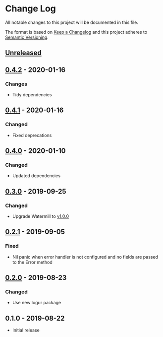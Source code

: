 # Change Log


All notable changes to this project will be documented in this file.

The format is based on [Keep a Changelog](http://keepachangelog.com/en/1.0.0/)
and this project adheres to [Semantic Versioning](http://semver.org/spec/v2.0.0.html).


## [Unreleased]


## [0.4.2] - 2020-01-16

### Changes

- Tidy dependencies


## [0.4.1] - 2020-01-16

### Changed

- Fixed deprecations


## [0.4.0] - 2020-01-10

### Changed

- Updated dependencies


## [0.3.0] - 2019-09-25

### Changed

- Upgrade Watermill to [v1.0.0](https://github.com/ThreeDotsLabs/watermill/releases/tag/v1.0.0)


## [0.2.1] - 2019-09-05

### Fixed

- Nil panic when error handler is not configured and no fields are passed to the Error method


## [0.2.0] - 2019-08-23

### Changed

- Use new logur package


## 0.1.0 - 2019-08-22

- Initial release


[Unreleased]: https://github.com/logur/integration-watermill/compare/v0.4.2...HEAD
[0.4.2]: https://github.com/logur/integration-watermill/compare/v0.4.1...v0.4.2
[0.4.1]: https://github.com/logur/integration-watermill/compare/v0.4.0...v0.4.1
[0.4.0]: https://github.com/logur/integration-watermill/compare/v0.3.0...v0.4.0
[0.3.0]: https://github.com/logur/integration-watermill/compare/v0.2.1...v0.3.0
[0.2.1]: https://github.com/logur/integration-watermill/compare/v0.2.0...v0.2.1
[0.2.0]: https://github.com/logur/integration-watermill/compare/v0.1.0...v0.2.0
